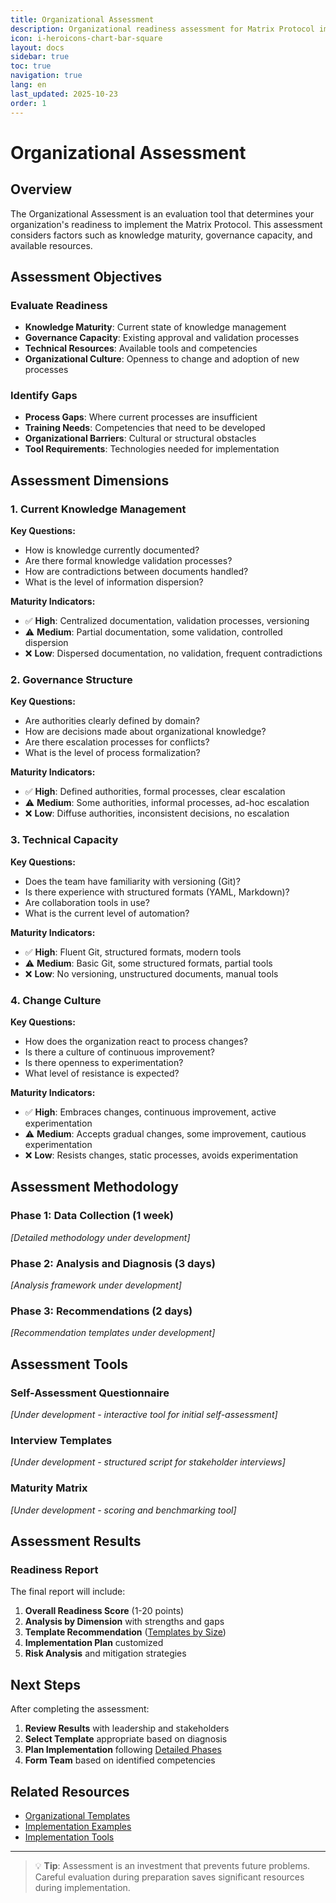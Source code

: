 ```yaml
---
title: Organizational Assessment
description: Organizational readiness assessment for Matrix Protocol implementation
icon: i-heroicons-chart-bar-square
layout: docs
sidebar: true
toc: true
navigation: true
lang: en
last_updated: 2025-10-23
order: 1
---
```


# Organizational Assessment

## Overview

The Organizational Assessment is an evaluation tool that determines your organization's readiness to implement the Matrix Protocol. This assessment considers factors such as knowledge maturity, governance capacity, and available resources.

## Assessment Objectives

### Evaluate Readiness
- **Knowledge Maturity**: Current state of knowledge management
- **Governance Capacity**: Existing approval and validation processes
- **Technical Resources**: Available tools and competencies
- **Organizational Culture**: Openness to change and adoption of new processes

### Identify Gaps
- **Process Gaps**: Where current processes are insufficient
- **Training Needs**: Competencies that need to be developed
- **Organizational Barriers**: Cultural or structural obstacles
- **Tool Requirements**: Technologies needed for implementation

## Assessment Dimensions

### 1. Current Knowledge Management
**Key Questions:**
- How is knowledge currently documented?
- Are there formal knowledge validation processes?
- How are contradictions between documents handled?
- What is the level of information dispersion?

**Maturity Indicators:**
- ✅ **High**: Centralized documentation, validation processes, versioning
- ⚠️ **Medium**: Partial documentation, some validation, controlled dispersion
- ❌ **Low**: Dispersed documentation, no validation, frequent contradictions

### 2. Governance Structure
**Key Questions:**
- Are authorities clearly defined by domain?
- How are decisions made about organizational knowledge?
- Are there escalation processes for conflicts?
- What is the level of process formalization?

**Maturity Indicators:**
- ✅ **High**: Defined authorities, formal processes, clear escalation
- ⚠️ **Medium**: Some authorities, informal processes, ad-hoc escalation
- ❌ **Low**: Diffuse authorities, inconsistent decisions, no escalation

### 3. Technical Capacity
**Key Questions:**
- Does the team have familiarity with versioning (Git)?
- Is there experience with structured formats (YAML, Markdown)?
- Are collaboration tools in use?
- What is the current level of automation?

**Maturity Indicators:**
- ✅ **High**: Fluent Git, structured formats, modern tools
- ⚠️ **Medium**: Basic Git, some structured formats, partial tools
- ❌ **Low**: No versioning, unstructured documents, manual tools

### 4. Change Culture
**Key Questions:**
- How does the organization react to process changes?
- Is there a culture of continuous improvement?
- Is there openness to experimentation?
- What level of resistance is expected?

**Maturity Indicators:**
- ✅ **High**: Embraces changes, continuous improvement, active experimentation
- ⚠️ **Medium**: Accepts gradual changes, some improvement, cautious experimentation
- ❌ **Low**: Resists changes, static processes, avoids experimentation

## Assessment Methodology

### Phase 1: Data Collection (1 week)
*[Detailed methodology under development]*

### Phase 2: Analysis and Diagnosis (3 days)
*[Analysis framework under development]*

### Phase 3: Recommendations (2 days)
*[Recommendation templates under development]*

## Assessment Tools

### Self-Assessment Questionnaire
*[Under development - interactive tool for initial self-assessment]*

### Interview Templates
*[Under development - structured script for stakeholder interviews]*

### Maturity Matrix
*[Under development - scoring and benchmarking tool]*

## Assessment Results

### Readiness Report
The final report will include:

1. **Overall Readiness Score** (1-20 points)
2. **Analysis by Dimension** with strengths and gaps
3. **Template Recommendation** ([Templates by Size](./templates/templates-moc-by-organization-size))
4. **Implementation Plan** customized
5. **Risk Analysis** and mitigation strategies

## Next Steps

After completing the assessment:

1. **Review Results** with leadership and stakeholders
2. **Select Template** appropriate based on diagnosis
3. **Plan Implementation** following [Detailed Phases](./templates/implementation-phases-detailed)
4. **Form Team** based on identified competencies

## Related Resources

- [Organizational Templates](./templates/)
- [Implementation Examples](./examples/)
- [Implementation Tools](./tools/)

---

> 💡 **Tip**: Assessment is an investment that prevents future problems. Careful evaluation during preparation saves significant resources during implementation.